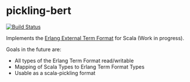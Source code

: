 pickling-bert
=============


[![Build Status](https://api.travis-ci.org/fluescher/pickling-bert.png)](http://travis-ci.org/fluescher/pickling-bert)

Implements the [Erlang External Term Format](http://erlang.org/doc/apps/erts/erl_ext_dist.html) for Scala (Work in progress).

Goals in the future are:

- All types of the Erlang Term Format read/writable
- Mapping of Scala Types to Erlang Term Format Types
- Usable as a scala-pickling format
